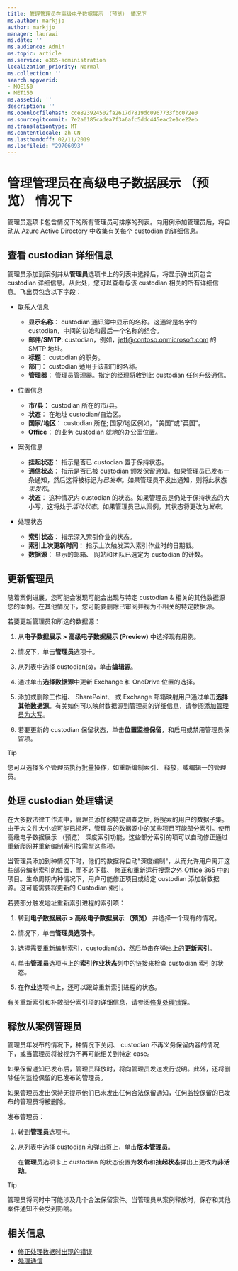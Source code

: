 ```yaml
---
title: 管理管理员在高级电子数据展示 （预览） 情况下
ms.author: markjjo
author: markjjo
manager: laurawi
ms.date: ''
ms.audience: Admin
ms.topic: article
ms.service: o365-administration
localization_priority: Normal
ms.collection: ''
search.appverid:
- MOE150
- MET150
ms.assetid: ''
description: ''
ms.openlocfilehash: cce823924502fa2617d7819dc0967733fbc072e0
ms.sourcegitcommit: 7e2a0185cadea7f3a6afc5ddc445eac2e1ce22eb
ms.translationtype: MT
ms.contentlocale: zh-CN
ms.lasthandoff: 02/11/2019
ms.locfileid: "29706093"
---
```

# <a name="manage-custodians-in-an-advanced-ediscovery-preview-case"></a>管理管理员在高级电子数据展示 （预览） 情况下

管理员选项卡包含情况下的所有管理员可排序的列表。向用例添加管理员后，将自动从 Azure Active Directory 中收集有关每个 custodian 的详细信息。

## <a name="viewing-custodian-details"></a>查看 custodian 详细信息

管理员添加到案例并从**管理员**选项卡上的列表中选择后，将显示弹出页包含 custodian 详细信息。从此处，您可以查看与该 custodian 相关的所有详细信息。飞出页包含以下字段：

- 联系人信息

  - **显示名称**： custodian 通讯簿中显示的名称。这通常是名字的 custodian，中间的初始和最后一个名称的组合。
  - **邮件/SMTP**: custodian，例如，jeff@contoso.onmicrosoft.com 的 SMTP 地址。  
  - **标题**： custodian 的职务。
  - **部门**： custodian 适用于该部门的名称。
  - **管理器**： 管理员管理器。指定的经理将收到此 custodian 任何升级通信。
  
- 位置信息

  - **市/县**： custodian 所在的市/县。
  - **状态**： 在地址 custodian/自治区。
  - **国家/地区**： custodian 所在; 国家/地区例如，"美国"或"英国"。
  - **Office**： 的业务 custodian 就地的办公室位置。

- 案例信息

  - **挂起状态**： 指示是否已 custodian 置于保持状态。 
  - **通信状态**： 指示是否已被 custodian 颁发保留通知。如果管理员已发布一条通知，然后这将被标记为*已发布*。如果管理员不发出通知，则将此状态*未发布*。 
  - **状态**： 这种情况内 custodian 的状态。如果管理员是仍处于保持状态的大小写，这将处于*活动状态*。如果管理员已从案例，其状态将更改为*发布*。 

- 处理状态

  - **索引状态**： 指示深入索引作业的状态。  
  - **索引上次更新时间**： 指示上次触发深入索引作业时的日期戳。
  - **数据源**： 显示的邮箱、 网站和团队已选定为 custodian 的计数。

## <a name="updating-a-custodian"></a>更新管理员

随着案例进展，您可能会发现可能会出现与特定 custodian & 相关的其他数据源您的案例。在其他情况下，您可能要删除已审阅并视为不相关的特定数据源。

若要更新管理员和所选的数据源：

1. 从**电子数据展示 > 高级电子数据展示 (Preview)** 中选择现有用例。
  
2. 情况下，单击**管理员**选项卡。
  
3. 从列表中选择 custodian(s)，单击**编辑源**。
  
4. 通过单击**选择数据源**中更新 Exchange 和 OneDrive 位置的选择。
  
5. 添加或删除工作组、 SharePoint、 或 Exchange 邮箱映射用户通过单击**选择其他数据源**。有关如何可以映射数据源到管理员的详细信息，请参阅[添加管理员为大写](add-custodians-to-case.md)。
  
6. 若要更新的 custodian 保留状态，单击**位置监控保留**，和启用或禁用管理员保留项。

> [!TIP]
> 您可以选择多个管理员执行批量操作，如重新编制索引、 释放，或编辑一的管理员。

## <a name="resolving-custodian-processing-errors"></a>处理 custodian 处理错误

在大多数法律工作流中，管理员添加的特定调查之后, 将搜索的用户的数据子集。由于大文件大小或可能已损坏，管理员的数据源中的某些项目可能部分索引。使用高级电子数据展示 （预览） 深度索引功能，这些部分索引的项可以自动修正通过重新爬网并重新编制索引按需型这些项。 

当管理员添加到种情况下时，他们的数据将自动"深度编制"，从而允许用户离开这些部分编制索引的位置，而不必下载、 修正和重新运行搜索之外 Office 365 中的项目。生命周期内种情况下，用户可能修正项目或给定 custodian 添加新数据源。这可能需要将更新的 Custodian 索引。 

若要部分触发地址重新索引进程的索引项：

1. 转到**电子数据展示 > 高级电子数据展示 （预览）** 并选择一个现有的情况。

2. 情况下，单击**管理员选项卡**。 

3. 选择需要重新编制索引，custodian(s)，然后单击在弹出上的**更新索引**。

4. 单击**管理员**选项卡上的**索引作业状态**列中的链接来检查 custodian 索引的状态。  

5. 在**作业**选项卡上，还可以跟踪重新索引进程的状态。

有关重新索引和补救部分索引项的详细信息，请参阅[修复处理错误](processing-data-for-case.md)。

## <a name="releasing-a-custodian-from-a-case"></a>释放从案例管理员

管理员年发布的情况下，种情况下关闭、 custodian 不再义务保留内容的情况下，或当管理员将被视为不再可能相关到特定 case。 

如果保留通知已发布后，管理员释放时，将向管理员发送发行说明。此外，还将删除任何监控保留的已发布的管理员。

如果管理员发出保持无提示他们已未发出任何合法保留通知，任何监控保留的已发布的管理员将被删除。  

发布管理员： 

1.  转到**管理员**选项卡。

2.  从列表中选择 custodian 和弹出页上，单击**版本管理员**。

    在**管理员**选项卡上 custodian 的状态设置为**发布**和**挂起状态**弹出上更改为**非活动**。 

> [!TIP]
> 管理员将同时中可能涉及几个合法保留案件。当管理员从案例释放时，保存和其他案件通知不会受到影响。

## <a name="related-information"></a>相关信息

 - [修正处理数据时出现的错误](error-remediation.md) 
- [处理通信](managing-custodian-communications.md)
